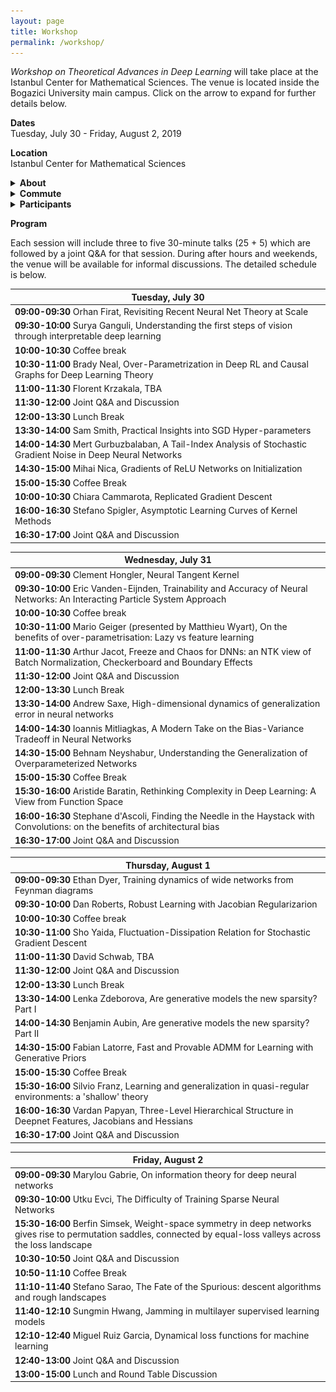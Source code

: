 ```yaml
---
layout: page
title: Workshop
permalink: /workshop/
---
```


_Workshop on Theoretical Advances in Deep Learning_ will take place at the Istanbul Center for Mathematical Sciences. The venue is located inside the Bogazici University main campus. Click on the arrow to expand for further details below.   

**Dates**  
Tuesday, July 30 - Friday, August 2, 2019   

**Location**  
Istanbul Center for Mathematical Sciences

<details>
    <summary>
        <b>
            About
        </b>
    </summary>
    <p markdown="1">  

        __Abstract:__ During the past few years, differentiable programming as a paradigm of deep learning provided cutting edge applications of machine learning in large scale problems in wide areas covering vision, speech, translation, and various autonomous machines. However, the success rate of working models is much faster than the scientific progress on understanding the working principles of such systems. More recently, theoretical developments shed some light on the inner workings of toy models on simple tasks, yet the community is still missing theoretical results that have strong predictive power on what to expect from large scale models on complex tasks and how to design them to improve their performance. In an attempt to move towards deeper understanding, we aim to bring together a group of researchers interested in the theoretical understanding of deep learning. The workshop is devoted to reviewing the most recent literature to bring everyone at the same level in terms of our current understanding, further, we will discuss theoretical challenges and propose ways to move forward. We will also devote one day of the workshop to interact with the local machine learning community that will include an opportunity for interested advanced students to introduce themselves and we will have a public lecture covering current trends in machine learning.  

    </p>
    <p>
        <p><strong>Topics:</strong></p>
        <ul>
        <li>Toy models that exhibit characteristic features of large scale systems  </li>
        <li>Scaling laws of neural networks with their degrees of freedom  </li>
        <li>Algorithmic effects and regularization in training neural networks  </li>
        <li>The role of the structure in data and teacher-student networks  </li>
        <li>Limiting behavior of simple models  </li>
        <li>Statistical physics approach to neural networks implications and its limits  </li> 
        <li>The role of priors on the performance of models </li>
        </ul>
    </p>
</details>

<details>
    <summary>
        <b markdown="1">
            Commute
        </b>
    </summary>
    <p markdown="1">  

        The subway station next to the campus is [Bogazici Universitesi Istasyonu](https://goo.gl/maps/VrC42pG9vi7u2vpW9). It is the last stop on line M6. Take line M2 (goes through Taksim) and transfer at the station called **Levent** (you can't miss it!).

        Commute to Bogazici University South Campus  
        ![commute](/assets/images/map1-.jpg)
        Closer look at the South Campus  
        ![campus](/assets/images/map2-.jpg)
        Zooming in on IMBM  
        ![venue](/assets/images/map3-.jpg)
       
    </p>
</details>


<details>
    <summary>
        <b markdown="1">
            Participants
        </b>
    </summary>
    <p>  
    <ul>
        <li>Ethem Alpaydin, Ozyegin University  </li>

        <li>Anima Anandkumar, Caltech &amp; NVIDIA  </li>

        <li>Benjamin Aubin, ENS  </li>

        <li>Aristide Baratin, MILA  </li>

        <li>David Belius, University of Basel  </li>

        <li>&dagger;Giulio Biroli, ENS  </li>

        <li>Chiara Cammarota, King's College London  </li>

        <li>Stephane d'Ascoli, ENS  </li>

        <li>Ethan Dyer, Google  </li>

        <li>Alp Eden, Bogazici University (retired)  </li>

        <li>Utku Evci, Google  </li>
        
        <li>Chiara Facciola, MOX - Politecnico di Milano  </li>

        <li>Orhan Firat, Google   </li>

        <li>Silvio Franz, Universite Paris-Sud  </li>

        <li>Marylou Gabrie, ENS  </li>

        <li>Surya Ganguli, Stanford   </li>
        
        <li>*Mario Geiger, EPFL  </li>

        <li>Caglar Gulcehre, DeepMind  (over VC) </li>

        <li>Mert Gurbuzbalaban, Rutgers Business School  </li>

        <li>Clement Hongler, EPFL  </li>

        <li>Sungmin Hwang, LPTMS  </li>

        <li>Melih Iseri, USC </li>  

        <li>Duygu Islakoglu, Koc University  </li>

        <li>Arthur Jacot, EPFL  </li>

        <li>Mehmet Kiral, Sophia University  </li>

        <li>Florent Krzakala, ENS  </li>

        <li>Fabian Latorre, EPFL  </li>

        <li>Ioannis Mitliagkas, MILA  </li>

        <li>Muhittin Mungan, Uni Bonn  </li>

        <li>Brady Neal, MILA  </li>

        <li>Behnam Neyshabur, NYU  </li>

        <li>Mihai Nica, University of Toronto  </li>

        <li>Ekin Ozman, Bogazici University  </li>

        <li>Vardan Papyan, Stanford  </li>

        <li>Dan Roberts, Diffeo Labs  </li>

        <li>Miguel Ruiz Garcia, University of Pennsylvania  </li>

        <li>&dagger;Levent Sagun, EPFL   </li>

        <li>Stefano Sarao, CEA   </li>

        <li>Andrew Saxe, University of Oxford  </li>

        <li>Berrenur Saylam, Bogazici University  </li>

        <li>David Schwab, CUNY  </li>

        <li>Berfin Simsek, EPFL  </li>

        <li>Sam Smith, DeepMind  </li>

        <li>Stefano Spigler, EPFL  </li>

        <li>Eric Vanden-Eijnden, NYU  </li>

        <li>&dagger;Matthieu Wyart, EPFL  </li>

        <li>Sho Yaida, Facebook AI  </li>

        <li>Lenka Zdeborova, CEA <br/>
        &dagger;: Organizers, *: To be confirmed</li>
    </ul>
    </p>
</details>

**Program**    
 
Each session will include three to five 30-minute talks (25 + 5) which are followed by a joint Q&A for that session. During after hours and weekends, the venue will be available for informal discussions. The detailed schedule is below. 

| Tuesday, July 30   |
|--------|
| **09:00-09:30** Orhan Firat, Revisiting Recent Neural Net Theory at Scale |
| **09:30-10:00** Surya Ganguli, Understanding the first steps of vision through interpretable deep learning |
| **10:00-10:30** Coffee break |
| **10:30-11:00** Brady Neal, Over-Parametrization in Deep RL and Causal Graphs for Deep Learning Theory |
| **11:00-11:30** Florent Krzakala, TBA |
| **11:30-12:00** Joint Q&A and Discussion |
| **12:00-13:30** Lunch Break |
| **13:30-14:00** Sam Smith, Practical Insights into SGD Hyper-parameters |
| **14:00-14:30** Mert Gurbuzbalaban, A Tail-Index Analysis of Stochastic Gradient Noise in Deep Neural Networks |
| **14:30-15:00** Mihai Nica, Gradients of ReLU Networks on Initialization  |
| **15:00-15:30** Coffee Break |
| **10:00-10:30** Chiara Cammarota, Replicated Gradient Descent |
| **16:00-16:30** Stefano Spigler, Asymptotic Learning Curves of Kernel Methods |
| **16:30-17:00** Joint Q&A and Discussion |  


|Wednesday, July 31|
|------- |
| **09:00-09:30** Clement Hongler, Neural Tangent Kernel|
| **09:30-10:00** Eric Vanden-Eijnden, Trainability and Accuracy of Neural Networks: An Interacting Particle System Approach|
| **10:00-10:30** Coffee break|
| **10:30-11:00** Mario Geiger (presented by Matthieu Wyart), On the benefits of over-parametrisation: Lazy vs feature learning|
| **11:00-11:30** Arthur Jacot, Freeze and Chaos for DNNs: an NTK view of Batch Normalization, Checkerboard and Boundary Effects|
| **11:30-12:00** Joint Q&A and Discussion|
| **12:00-13:30** Lunch Break|
| **13:30-14:00** Andrew Saxe, High-dimensional dynamics of generalization error in neural networks|
| **14:00-14:30** Ioannis Mitliagkas, A Modern Take on the Bias-Variance Tradeoff in Neural Networks|
| **14:30-15:00** Behnam Neyshabur, Understanding the Generalization of Overparameterized Networks |
| **15:00-15:30** Coffee Break|
| **15:30-16:00** Aristide Baratin, Rethinking Complexity in Deep Learning: A View from Function Space|
| **16:00-16:30** Stephane d'Ascoli, Finding the Needle in the Haystack with Convolutions: on the benefits of architectural bias |
| **16:30-17:00** Joint Q&A and Discussion|  



|Thursday, August 1|
|------- |
| **09:00-09:30** Ethan Dyer, Training dynamics of wide networks from Feynman diagrams |
| **09:30-10:00** Dan Roberts, Robust Learning with Jacobian Regularizarion |
| **10:00-10:30** Coffee break|
| **10:30-11:00** Sho Yaida, Fluctuation-Dissipation Relation for Stochastic Gradient Descent |
| **11:00-11:30** David Schwab, TBA |
| **11:30-12:00** Joint Q&A and Discussion|
| **12:00-13:30** Lunch Break|
| **13:30-14:00** Lenka Zdeborova, Are generative models the new sparsity? Part I |
| **14:00-14:30** Benjamin Aubin, Are generative models the new sparsity? Part II |
| **14:30-15:00** Fabian Latorre, Fast and Provable ADMM for Learning with Generative Priors |
| **15:00-15:30** Coffee Break|
| **15:30-16:00** Silvio Franz, Learning and generalization in quasi-regular environments: a 'shallow' theory |
| **16:00-16:30** Vardan Papyan, Three-Level Hierarchical Structure in Deepnet Features, Jacobians and Hessians |
| **16:30-17:00** Joint Q&A and Discussion|  



|Friday, August 2|
|------- |
| **09:00-09:30** Marylou Gabrie, On information theory for deep neural networks |
| **09:30-10:00** Utku Evci, The Difficulty of Training Sparse Neural Networks |
| **15:30-16:00** Berfin Simsek, Weight-space symmetry in deep networks gives rise to permutation saddles, connected by equal-loss valleys across the loss landscape |
| **10:30-10:50** Joint Q&A and Discussion|
| **10:50-11:10** Coffee Break|
| **11:10-11:40** Stefano Sarao, The Fate of the Spurious: descent algorithms and rough landscapes |
| **11:40-12:10** Sungmin Hwang, Jamming in multilayer supervised learning models |
| **12:10-12:40** Miguel Ruiz Garcia, Dynamical loss functions for machine learning |
| **12:40-13:00** Joint Q&A and Discussion|
| **13:00-15:00** Lunch and Round Table Discussion |  

